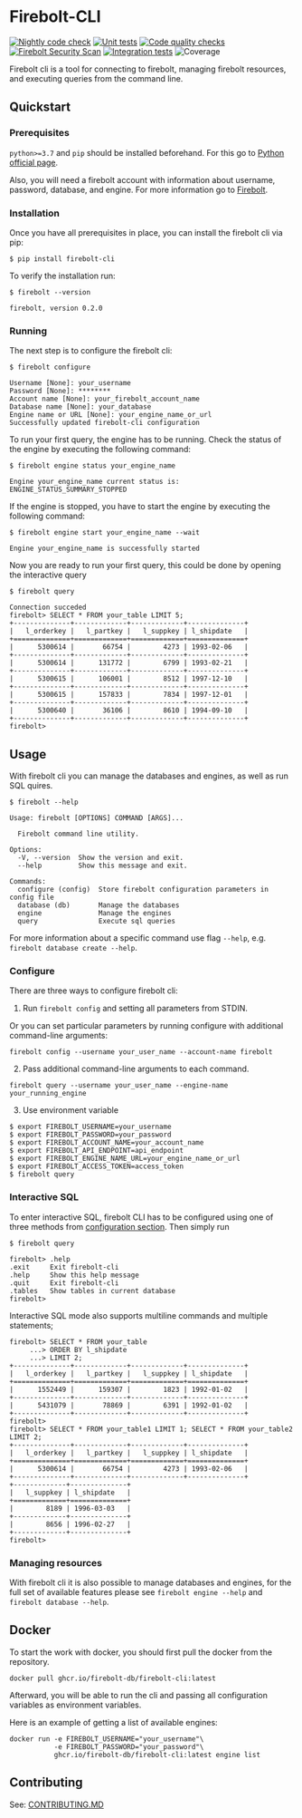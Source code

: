 # Firebolt-CLI

[![Nightly code check](https://github.com/firebolt-db/firebolt-cli/actions/workflows/nightly.yml/badge.svg)](https://github.com/firebolt-db/firebolt-cli/actions/workflows/nightly.yml)
[![Unit tests](https://github.com/firebolt-db/firebolt-cli/actions/workflows/unit-tests.yml/badge.svg)](https://github.com/firebolt-db/firebolt-cli/actions/workflows/unit-tests.yml)
[![Code quality checks](https://github.com/firebolt-db/firebolt-cli/actions/workflows/code-check.yml/badge.svg)](https://github.com/firebolt-db/firebolt-cli/actions/workflows/code-check.yml)
[![Firebolt Security Scan](https://github.com/firebolt-db/firebolt-cli/actions/workflows/security-scan.yml/badge.svg)](https://github.com/firebolt-db/firebolt-cli/actions/workflows/security-scan.yml)
[![Integration tests](https://github.com/firebolt-db/firebolt-cli/actions/workflows/integration-tests.yml/badge.svg)](https://github.com/firebolt-db/firebolt-cli/actions/workflows/integration-tests.yml)
![Coverage](https://img.shields.io/endpoint?url=https://gist.githubusercontent.com/ptiurin/bddce7ae8fba7b63a4d5d0921e8e34af/raw/firebolt-cli-coverage.json)

Firebolt cli is a tool for connecting to firebolt, managing firebolt resources, and executing queries from the command line.

## Quickstart

### Prerequisites
`python>=3.7` and `pip` should be installed beforehand. For this go to [Python official page](https://www.python.org/downloads/). 

Also, you will need a firebolt account with information about username, password, database, and engine. For more information go to [Firebolt](https://firebolt.io).

### Installation
Once you have all prerequisites in place, you can install the firebolt cli via pip:
```
$ pip install firebolt-cli
```

To verify the installation run:
```
$ firebolt --version

firebolt, version 0.2.0
```

### Running
The next step is to configure the firebolt cli:
```
$ firebolt configure

Username [None]: your_username
Password [None]: ********
Account name [None]: your_firebolt_account_name
Database name [None]: your_database
Engine name or URL [None]: your_engine_name_or_url
Successfully updated firebolt-cli configuration
```

To run your first query, the engine has to be running. Check the status of the engine by executing the following command:
```
$ firebolt engine status your_engine_name

Engine your_engine_name current status is: ENGINE_STATUS_SUMMARY_STOPPED
```

If the engine is stopped, you have to start the engine by executing the following command:
```
$ firebolt engine start your_engine_name --wait

Engine your_engine_name is successfully started
```

Now you are ready to run your first query, this could be done by opening the interactive query 
```
$ firebolt query

Connection succeded
firebolt> SELECT * FROM your_table LIMIT 5;
+--------------+-------------+-------------+--------------+
|   l_orderkey |   l_partkey |   l_suppkey | l_shipdate   |
+==============+=============+=============+==============+
|      5300614 |       66754 |        4273 | 1993-02-06   |
+--------------+-------------+-------------+--------------+
|      5300614 |      131772 |        6799 | 1993-02-21   |
+--------------+-------------+-------------+--------------+
|      5300615 |      106001 |        8512 | 1997-12-10   |
+--------------+-------------+-------------+--------------+
|      5300615 |      157833 |        7834 | 1997-12-01   |
+--------------+-------------+-------------+--------------+
|      5300640 |       36106 |        8610 | 1994-09-10   |
+--------------+-------------+-------------+--------------+
firebolt>
```


## Usage

With firebolt cli you can manage the databases and engines, as well as run SQL quires.
```
$ firebolt --help

Usage: firebolt [OPTIONS] COMMAND [ARGS]...

  Firebolt command line utility.

Options:
  -V, --version  Show the version and exit.
  --help         Show this message and exit.

Commands:
  configure (config)  Store firebolt configuration parameters in config file
  database (db)       Manage the databases
  engine              Manage the engines
  query               Execute sql queries
```
For more information about a specific command use flag `--help`, e.g. `firebolt database create --help`.

### Configure 
There are three ways to configure firebolt cli:
1. Run `firebolt config` and setting all parameters from STDIN.

Or you can set particular parameters by running configure with additional command-line arguments:
```
firebolt config --username your_user_name --account-name firebolt
```

2. Pass additional command-line arguments to each command.

```
firebolt query --username your_user_name --engine-name your_running_engine
```

3. Use environment variable
```
$ export FIREBOLT_USERNAME=your_username
$ export FIREBOLT_PASSWORD=your_password
$ export FIREBOLT_ACCOUNT_NAME=your_account_name
$ export FIREBOLT_API_ENDPOINT=api_endpoint
$ export FIREBOLT_ENGINE_NAME_URL=your_engine_name_or_url
$ export FIREBOLT_ACCESS_TOKEN=access_token
$ firebolt query
```

### Interactive SQL
To enter interactive SQL, firebolt CLI has to be configured using one of three methods from [configuration section](#configure).
Then simply run 
```
$ firebolt query

firebolt> .help
.exit     Exit firebolt-cli
.help     Show this help message
.quit     Exit firebolt-cli
.tables   Show tables in current database
firebolt>
```

Interactive SQL mode also supports multiline commands and multiple statements;  
```
firebolt> SELECT * FROM your_table
     ...> ORDER BY l_shipdate
     ...> LIMIT 2;
+--------------+-------------+-------------+--------------+
|   l_orderkey |   l_partkey |   l_suppkey | l_shipdate   |
+==============+=============+=============+==============+
|      1552449 |      159307 |        1823 | 1992-01-02   |
+--------------+-------------+-------------+--------------+
|      5431079 |       78869 |        6391 | 1992-01-02   |
+--------------+-------------+-------------+--------------+
firebolt>
firebolt> SELECT * FROM your_table1 LIMIT 1; SELECT * FROM your_table2 LIMIT 2;
+--------------+-------------+-------------+--------------+
|   l_orderkey |   l_partkey |   l_suppkey | l_shipdate   |
+==============+=============+=============+==============+
|      5300614 |       66754 |        4273 | 1993-02-06   |
+--------------+-------------+-------------+--------------+
+-------------+--------------+
|   l_suppkey | l_shipdate   |
+=============+==============+
|        8189 | 1996-03-03   |
+-------------+--------------+
|        8656 | 1996-02-27   |
+-------------+--------------+
firebolt> 
```

### Managing resources
With firebolt cli it is also possible to manage databases and engines, for the full set of available features please see `firebolt engine --help` and `firebolt database --help`.

## Docker
To start the work with docker, 
you should first pull the docker from the repository.
```
docker pull ghcr.io/firebolt-db/firebolt-cli:latest
```

Afterward, you will be able to run the cli and passing all configuration variables as environment variables. 

Here is an example of getting a list of available engines: 
```
docker run -e FIREBOLT_USERNAME="your_username"\
           -e FIREBOLT_PASSWORD="your_password"\  
           ghcr.io/firebolt-db/firebolt-cli:latest engine list
```

## Contributing

See: [CONTRIBUTING.MD](https://github.com/firebolt-db/firebolt-cli/tree/main/CONTRIBUTING.MD)
